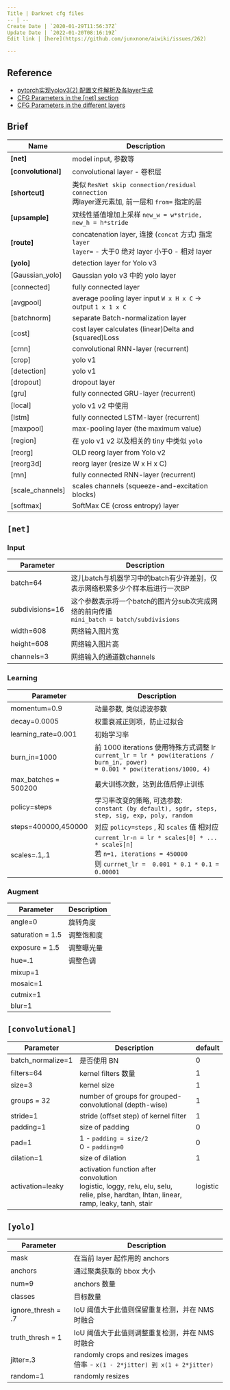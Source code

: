 ```yaml
---
Title | Darknet cfg files
-- | --
Create Date | `2020-01-29T11:56:37Z`
Update Date | `2022-01-20T08:16:19Z`
Edit link | [here](https://github.com/junxnone/aiwiki/issues/262)

---
```

## Reference
- [pytorch实现yolov3(2) 配置文件解析及各layer生成](https://www.cnblogs.com/sdu20112013/p/11099244.html)
- [CFG Parameters in the [net] section](https://github.com/AlexeyAB/darknet/wiki/CFG-Parameters-in-the-%5Bnet%5D-section)
- [CFG Parameters in the different layers](https://github.com/AlexeyAB/darknet/wiki/CFG-Parameters-in-the-different-layers)

## Brief

Name | Description
-- | -- 
**[net]** | model input, 参数等
**[convolutional]** | convolutional layer - 卷积层
**[shortcut]** | 类似 `ResNet skip connection/residual connection` <br>两layer逐元素加, 前一层和 `from=` 指定的层
**[upsample]** | 双线性插值增加上采样 `new_w = w*stride, new_h = h*stride`
**[route]** | concatenation layer, 连接 (`concat` 方式) 指定 `layer`<br>`layer=` - 大于0 绝对 layer 小于0 - 相对 layer
**[yolo]** |  detection layer for Yolo v3
[Gaussian_yolo] | Gaussian yolo v3 中的 yolo layer
[connected] | fully connected layer
[avgpool] |  average pooling layer input `W x H x C` -> output `1 x 1 x C`
[batchnorm] | separate Batch-normalization layer
[cost] | cost layer calculates (linear)Delta and (squared)Loss
[crnn] | convolutional RNN-layer (recurrent)
[crop] | yolo v1
[detection] | yolo v1
[dropout] | dropout layer
[gru] | fully connected GRU-layer (recurrent)
[local] | yolo v1 v2 中使用
[lstm] | fully connected LSTM-layer (recurrent)
[maxpool] | max-pooling layer (the maximum value)
[region] | 在 yolo v1 v2 以及相关的 tiny 中类似 `yolo`
[reorg] | OLD reorg layer from Yolo v2
[reorg3d] | reorg layer (resize W x H x C)
[rnn] | fully connected RNN-layer (recurrent)
[scale_channels] | scales channels (squeeze-and-excitation blocks)
[softmax] | SoftMax CE (cross entropy) layer 


## `[net]`

### Input
Parameter | Description
-- | --
batch=64 | 这儿batch与机器学习中的batch有少许差别，仅表示网络积累多少个样本后进行一次BP 
subdivisions=16 | 这个参数表示将一个batch的图片分sub次完成网络的前向传播<br>`mini_batch = batch/subdivisions`
width=608 | 网络输入图片宽
height=608 | 网络输入图片高
channels=3 | 网络输入的通道数channels

### Learning
Parameter | Description
-- | --
momentum=0.9 | 动量参数, 类似滤波参数
decay=0.0005 | 权重衰减正则项，防止过拟合
learning_rate=0.001 | 初始学习率
burn_in=1000 | 前 1000 iterations 使用特殊方式调整 lr  <br>`current_lr = lr * pow(iterations / burn_in, power)` <br>`= 0.001 * pow(iterations/1000, 4)`
max_batches = 500200 | 最大训练次数，达到此值后停止训练
policy=steps | 学习率改变的策略, 可选参数: <br>`constant (by default), sgdr, steps, step, sig, exp, poly, random`
steps=400000,450000 |  对应 `policy=steps` , 和 `scales` 值 相对应
scales=.1,.1 |  `current_lr-n = lr * scales[0] * ... * scales[n]` <br> 若 `n=1, iterations = 450000`<br>则 `currnet_lr =  0.001 * 0.1 * 0.1 = 0.00001`

### Augment
Parameter | Description
-- | --
angle=0 | 旋转角度
saturation = 1.5 | 调整饱和度
exposure = 1.5 | 调整曝光量
hue=.1 | 调整色调
mixup=1 |
mosaic=1 |
cutmix=1 |
blur=1 |

## `[convolutional]`

Parameter | Description | default
-- | -- | --
batch_normalize=1 | 是否使用 BN | 0
filters=64 | kernel filters 数量 | 1
size=3 | kernel size | 1
groups = 32 | number of groups for grouped-convolutional (depth-wise)  | 1
stride=1 | stride (offset step) of kernel filter | 1
padding=1 | size of padding | 0 
pad=1 |  1 -  `padding = size/2`<br> 0 -  `padding=0` | 0 
dilation=1 | size of dilation | 1
activation=leaky | activation function after convolution <br>logistic, loggy, relu, elu, selu, relie, plse, hardtan, lhtan, linear, ramp, leaky, tanh, stair | logistic 

## `[yolo]`

Parameter | Description 
-- | -- 
mask | 在当前 layer 起作用的 anchors
anchors | 通过聚类获取的 bbox 大小
num=9 | anchors 数量
classes | 目标数量
ignore_thresh = .7 | IoU 阈值大于此值则保留重复检测，并在 NMS 时融合
truth_thresh = 1 | IoU 阈值大于此值则调整重复检测，并在 NMS 时融合
jitter=.3 |  randomly crops and resizes images <br>倍率 - `x(1 - 2*jitter) 到 x(1 + 2*jitter)`
random=1 | randomly resizes



